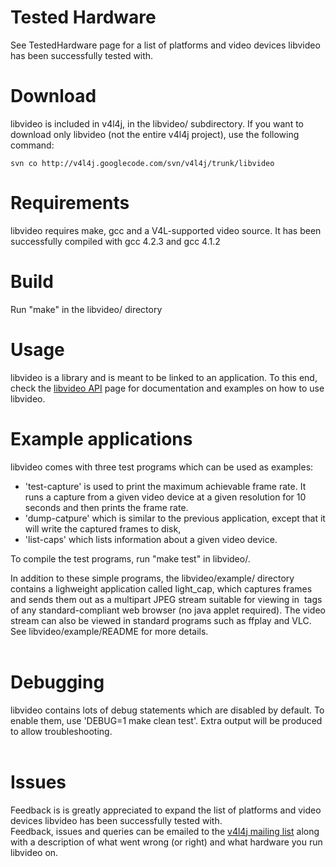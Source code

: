 # Tested Hardware #
See TestedHardware page for a list of platforms and video devices libvideo has been successfully tested with.

# Download #
libvideo is included in v4l4j, in the libvideo/ subdirectory.
If you want to download only libvideo (not the entire v4l4j project), use the following command:
```
svn co http://v4l4j.googlecode.com/svn/v4l4j/trunk/libvideo
```

# Requirements #
libvideo requires make, gcc and a V4L-supported video source. It has been successfully compiled with gcc 4.2.3 and gcc 4.1.2

# Build #
Run "make" in the libvideo/ directory

# Usage #
libvideo is a library and is meant to be linked to an application. To this end, check the [libvideo API](libvideoAPI.md) page for documentation and examples on how to use libvideo.

# Example applications #
libvideo comes with three test programs which can be used as examples:
  * 'test-capture' is used to print the maximum achievable frame rate. It runs a capture from a given video device at a given resolution for  10 seconds and then prints the frame rate.
  * 'dump-catpure' which is similar to the previous application, except that it will write the captured frames to disk,
  * 'list-caps' which lists information about a given video device.

To compile the test programs, run "make test" in libvideo/.

In addition to these simple programs, the libvideo/example/ directory contains a lighweight application called light\_cap, which captures frames and sends them out as a multipart JPEG stream suitable for viewing in <img> tags of any standard-compliant web browser (no java applet required). The video stream can also be viewed in standard programs such as ffplay and VLC. See libvideo/example/README for more details.<br>
<br>
<h1>Debugging</h1>
libvideo contains lots of debug statements which are disabled by default. To enable them, use 'DEBUG=1 make clean test'. Extra output will be produced to allow troubleshooting.<br>
<br>
<h1>Issues</h1>
Feedback is is greatly appreciated to expand the list of platforms and video devices libvideo has been successfully tested with.<br>
Feedback, issues and queries can be emailed to the <a href='http://groups.google.com/group/v4l4j'>v4l4j mailing list</a> along with a description of what went wrong (or right) and what hardware you run libvideo on.